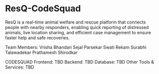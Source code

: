 # ResQ-CodeSquad
ResQ is a real-time animal welfare and rescue platform that connects people with nearby responders, enabling quick reporting of distressed animals, live location sharing, and efficient case management to ensure faster help and safe recoveries.

Team Members:
Vrisha Bhandari
Sejal Parsekar
Swati Rekam
Surabhi Talawadekar
Prathamesh Shirodkar

CODESQUAD
Frontend: TBD
Backend: TBD
Database: TBD
Other Tools & Services: TBD
